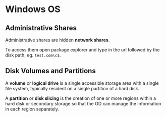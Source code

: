 # Windows OS

## Administrative Shares

Administrative shares are hidden **network shares**.

To access them open package explorer and type in the url followed by the disk path, eg. `test.com\c$`.

## Disk Volumes and Partitions

A **volume** or **logical drive** is a single accessible storage area with a single file system, typically resident on a single partition of a hard disk.

A **partition** or **disk slicing** is the creation of one or more regions within a hard disk or secondary storage so that the OD can manage the information in each region separately.
